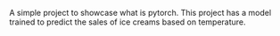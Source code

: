 A simple project to showcase what is pytorch. This project has a model trained to predict the sales of ice creams based on temperature.
